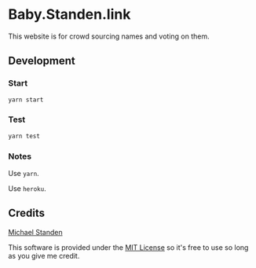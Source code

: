 # Baby.Standen.link

This website is for crowd sourcing names and voting on them.

## Development

### Start

```sh
yarn start
```

### Test

```sh
yarn test
```

### Notes

Use `yarn`.

Use `heroku`.

## Credits

[Michael Standen](https://michael.standen.link)

This software is provided under the [MIT License](https://tldrlegal.com/license/mit-license) so it's free to use so long as you give me credit.

